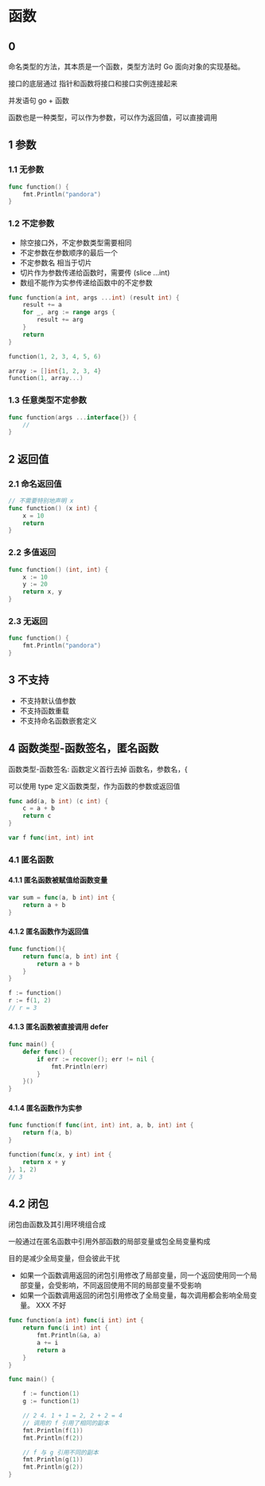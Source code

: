 # 函数

## 0

命名类型的方法，其本质是一个函数，类型方法时 Go 面向对象的实现基础。

接口的底层通过 指针和函数将接口和接口实例连接起来

并发语句 go + 函数

函数也是一种类型，可以作为参数，可以作为返回值，可以直接调用

## 1 参数

### 1.1 无参数

```go
func function() {
    fmt.Println("pandora")
}
```

### 1.2 不定参数

- 除空接口外，不定参数类型需要相同
- 不定参数在参数顺序的最后一个
- 不定参数名 相当于切片
- 切片作为参数传递给函数时，需要传 (slice ...int)
- 数组不能作为实参传递给函数中的不定参数

```go
func function(a int, args ...int) (result int) {
    result += a
    for _, arg := range args {
        result += arg
    }
    return
}

function(1, 2, 3, 4, 5, 6)

array := []int{1, 2, 3, 4}
function(1, array...)
```

### 1.3 任意类型不定参数

```go
func function(args ...interface{}) {
    //
}
```

## 2 返回值

### 2.1 命名返回值

```go
// 不需要特别地声明 x
func function() (x int) {
    x = 10
    return
}
```

### 2.2 多值返回

```go
func function() (int, int) {
    x := 10
    y := 20
    return x, y
}
```

### 2.3 无返回

```go
func function() {
    fmt.Println("pandora")
}
```

## 3 不支持

- 不支持默认值参数
- 不支持函数重载
- 不支持命名函数嵌套定义

## 4 函数类型-函数签名，匿名函数

函数类型-函数签名: 函数定义首行去掉 函数名，参数名，{

可以使用 type 定义函数类型，作为函数的参数或返回值

```go
func add(a, b int) (c int) {
    c = a + b
    return c
}

var f func(int, int) int
```

### 4.1 匿名函数

#### 4.1.1 匿名函数被赋值给函数变量

```go
var sum = func(a, b int) int {
    return a + b
}
```

#### 4.1.2 匿名函数作为返回值

```go
func function(){
    return func(a, b int) int {
        return a + b
    }
}

f := function()
r := f(1, 2)
// r = 3
```

#### 4.1.3 匿名函数被直接调用 defer

```go
func main() {
    defer func() {
        if err := recover(); err != nil {
            fmt.Println(err)
        }
    }()
}
```

#### 4.1.4 匿名函数作为实参

```go
func function(f func(int, int) int, a, b, int) int {
    return f(a, b)
}

function(func(x, y int) int {
    return x + y
}, 1, 2)
// 3
```

## 4.2 闭包

闭包由函数及其引用环境组合成

一般通过在匿名函数中引用外部函数的局部变量或包全局变量构成

目的是减少全局变量，但会彼此干扰

- 如果一个函数调用返回的闭包引用修改了局部变量，同一个返回使用同一个局部变量，会受影响，不同返回使用不同的局部变量不受影响
- 如果一个函数调用返回的闭包引用修改了全局变量，每次调用都会影响全局变量。 XXX 不好

```go
func function(a int) func(i int) int {
    return func(i int) int {
        fmt.Println(&a, a)
        a += i
        return a
    }
}

func main() {

    f := function(1)
    g := function(1)

    // 2 4. 1 + 1 = 2, 2 + 2 = 4
    // 调用的 f 引用了相同的副本
    fmt.Println(f(1))
    fmt.Println(f(2))

    // f 与 g 引用不同的副本
    fmt.Println(g(1))
    fmt.Println(g(2))
}
```
